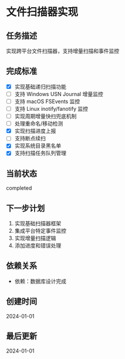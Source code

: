 # 文件扫描器实现

## 任务描述
实现跨平台文件扫描器，支持增量扫描和事件监控

## 完成标准
- [x] 实现基础递归扫描功能
- [ ] 支持 Windows USN Journal 增量监控
- [ ] 支持 macOS FSEvents 监控
- [ ] 支持 Linux inotify/fanotify 监控
- [ ] 实现周期增量快扫兜底机制
- [ ] 处理重命名/移动检测
- [x] 实现扫描进度上报
- [ ] 支持断点续扫
- [x] 实现系统目录黑名单
- [x] 支持扫描任务队列管理

## 当前状态
completed

## 下一步计划
1. 实现基础扫描器框架
2. 集成平台特定事件监控
3. 实现增量扫描逻辑
4. 添加进度和错误处理

## 依赖关系
- 依赖：数据库设计完成

## 创建时间
2024-01-01

## 最后更新
2024-01-01
